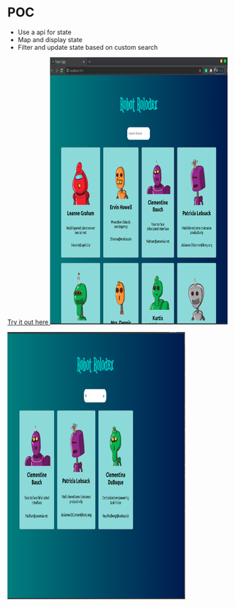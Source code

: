 # POC

- Use a api for state
- Map and display state
- Filter and update state based on custom search

<a href="https://605f8c7dfd0e7c7598baa55d--lucid-mahavira-7fa8f3.netlify.app/">Try it out here </a>
<img src="https://github.com/ajanes780/Robots/blob/master/images/Screenshot%20from%202021-03-27%2013-32-22.png?raw=true" alt="Girl in a jacket" width="400" height="600">

 <img src="https://github.com/ajanes780/Robots/blob/master/images/Screenshot%20from%202021-03-27%2013-32-44.png?raw=true" alt="Girl in a jacket" width="400" height="600">
